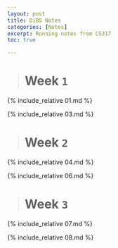 ```yaml
---
layout: post
title: DiBS Notes
categories: [Notes]
excerpt: Running notes from CS317
toc: true

---
```


<script type="text/javascript" async src="https://cdnjs.cloudflare.com/ajax/libs/mathjax/2.7.5/latest.js?config=TeX-MML-AM_CHTML" async></script>

> # Week `1`

{% include_relative 01.md %}

{% include_relative 03.md %}

> # Week `2`

{% include_relative 04.md %}

{% include_relative 06.md %}

> # Week `3`

{% include_relative 07.md %}

{% include_relative 08.md %}

